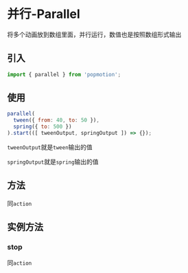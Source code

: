 # 并行-Parallel

将多个动画放到数组里面，并行运行，数值也是按照数组形式输出

## 引入

```js
import { parallel } from 'popmotion';
```

## 使用

```js
parallel(
  tween({ from: 40, to: 50 }),
  spring({ to: 500 })
).start(([ tweenOutput, springOutput ]) => {});
```
`tweenOutput`就是`tween`输出的值

`springOutput`就是`spring`输出的值

## 方法

同`action`

## 实例方法

### stop

同`action`